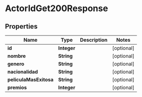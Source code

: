 

# ActorIdGet200Response


## Properties

| Name | Type | Description | Notes |
|------------ | ------------- | ------------- | -------------|
|**id** | **Integer** |  |  [optional] |
|**nombre** | **String** |  |  [optional] |
|**genero** | **String** |  |  [optional] |
|**nacionalidad** | **String** |  |  [optional] |
|**peliculaMasExitosa** | **String** |  |  [optional] |
|**premios** | **Integer** |  |  [optional] |



